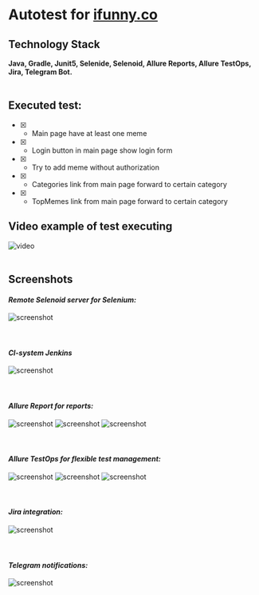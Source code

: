 # Autotest for [ifunny.co](https://ifunny.co/)
## Technology Stack
**Java, Gradle, Junit5, Selenide, Selenoid, Allure Reports, Allure TestOps, Jira, Telegram Bot.**
<br><br>
## Executed test:

- [X] - Main page have at least one meme
- [X] - Login button in main page show login form
- [X] - Try to add meme without authorization
- [X] - Categories link from main page forward to certain category
- [X] - TopMemes link from main page forward to certain category
## Video example of test executing
![video](src/test/resources/images/video_test.gif)
<br><br>
## Screenshots
#### *Remote Selenoid server for Selenium:*
![screenshot](src/test/resources/images/selenoid.png)
<br />
<br />
<br />
#### *CI-system Jenkins*
![screenshot](src/test/resources/images/jenkins.png)
<br />
<br />
<br />
#### *Allure Report for reports:*
![screenshot](src/test/resources/images/allure.png)
![screenshot](src/test/resources/images/allure_tests.png)
![screenshot](src/test/resources/images/allure_attach.png)
<br />
<br />
<br />
#### *Allure TestOps for flexible test management:*
![screenshot](src/test/resources/images/allure_TO_launches.png)
![screenshot](src/test/resources/images/allure_TO_tests.png)
![screenshot](src/test/resources/images/allure_TO_test_details.png)
<br />
<br />
<br />
#### *Jira integration:*
![screenshot](src/test/resources/images/jira_integration.png)
<br />
<br />
<br />
#### *Telegram notifications:*
![screenshot](src/test/resources/images/telegram.png)